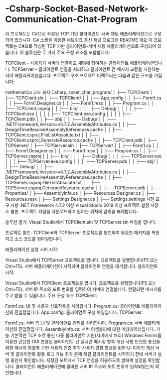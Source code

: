 # -Csharp-Socket-Based-Network-Communication-Chat-Program
이 프로젝트는 C#으로 작성된 TCP 기반 클라이언트-서버 채팅 애플리케이션으로 구성되어 있습니다.
C# 소켓을 이용한 네트워크 통신 채팅 프로그램 README
개요
이 프로젝트는 C#으로 작성된 TCP 기반 클라이언트-서버 채팅 애플리케이션으로 구성되어 있습니다. 이 솔루션은 두 가지 주요 구성 요소를 포함합니다:

TCPClient - 사용자가 서버에 연결하고 채팅에 참여하는 클라이언트 애플리케이션입니다.
TCPServer - 클라이언트 연결을 처리하고 클라이언트 간 메시지 교환을 지원하는 서버 애플리케이션입니다.
프로젝트 구조
프로젝트 디렉토리는 다음과 같은 구조를 가집니다:

mathematica
코드 복사
Csharp_soket_chat_program/
│
├── TCPClient/
│   ├── TCPClient.sln
│   ├── TCPClient/
│   │   ├── App.config
│   │   ├── Form1.cs
│   │   ├── Form1.Designer.cs
│   │   ├── Form1.resx
│   │   ├── Program.cs
│   │   ├── TCPClient.csproj
│   │   ├── bin/
│   │   │   ├── Debug/
│   │   │   │   ├── TCPClient.exe
│   │   │   │   ├── TCPClient.exe.config
│   │   │   │   ├── TCPClient.pdb
│   │   ├── obj/
│   │       ├── Debug/
│   │           ├── .NETFramework,Version=v4.7.2.AssemblyAttributes.cs
│   │           ├── DesignTimeResolveAssemblyReferences.cache
│   │           ├── TCPClient.csproj.FileListAbsolute.txt
│   │           ├── TCPClient.csproj.GenerateResource.cache
│   │           ├── TCPClient.pdb
│
├── TCPServer/
│   ├── TCPServer.sln
│   ├── TCPServer/
│   │   ├── Form1.cs
│   │   ├── Form1.Designer.cs
│   │   ├── Form1.resx
│   │   ├── Program.cs
│   │   ├── TCPServer.csproj
│   │   ├── bin/
│   │   │   ├── Debug/
│   │   │       ├── TCPServer.exe
│   │   │       ├── TCPServer.exe.config
│   │   │       ├── TCPServer.pdb
│   │   ├── obj/
│   │       ├── Debug/
│   │           ├── .NETFramework,Version=v4.7.2.AssemblyAttributes.cs
│   │           ├── DesignTimeResolveAssemblyReferences.cache
│   │           ├── TCPServer.csproj.FileListAbsolute.txt
│   │           ├── TCPServer.csproj.GenerateResource.cache
│   │           ├── TCPServer.pdb
│   ├── Properties/
│       ├── AssemblyInfo.cs
│       ├── Resources.Designer.cs
│       ├── Resources.resx
│       ├── Settings.Designer.cs
│       ├── Settings.settings
사전 요구 사항
.NET Framework 4.7.2 이상
Visual Studio 2019 이상
프로젝트 설정
저장소 클론:
프로젝트 파일을 다운로드하고 원하는 위치에 압축을 해제합니다.

솔루션 열기:
Visual Studio에서 TCPClient.sln 및 TCPServer.sln 파일을 엽니다.

프로젝트 빌드:
TCPClient와 TCPServer 프로젝트를 빌드하여 필요한 패키지를 복원하고 소스 코드를 컴파일합니다.

애플리케이션 실행
서버 시작:

Visual Studio에서 TCPServer 프로젝트를 엽니다.
프로젝트를 실행합니다(F5 또는 Ctrl+F5).
서버 애플리케이션이 시작되며 클라이언트 연결을 대기합니다.
클라이언트 시작:

Visual Studio에서 TCPClient 프로젝트를 엽니다.
프로젝트를 실행합니다(F5 또는 Ctrl+F5).
서버 IP 주소와 포트 번호를 입력하여 서버에 연결합니다.
연결되면 메시지를 주고 받을 수 있습니다.
주요 구성 요소
TCPClient:

Form1.cs: UI 및 사용자 상호작용을 처리합니다.
Program.cs: 클라이언트 애플리케이션의 진입점입니다.
App.config: 클라이언트 구성 파일입니다.
TCPServer:

Form1.cs: 서버 측 UI 및 클라이언트 관리를 처리합니다.
Program.cs: 서버 애플리케이션의 진입점입니다.
AssemblyInfo.cs: 서버 어셈블리에 대한 메타데이터입니다.
기능
기본적인 TCP 소켓 통신
다중 클라이언트 지원(서버에서 처리)
Windows Forms를 이용한 간단한 GUI
연결된 클라이언트 간 실시간 메시징
향후 개선 사항
안전한 통신을 위한 메시지 암호화 구현
사용자 인증 추가
사용자 경험 향상을 위한 UI 디자인 개선
서버 및 클라이언트 활동 로그 기능 추가
문제 해결
클라이언트를 시작하기 전에 서버가 실행 중인지 확인합니다.
지정된 포트에서 TCP 연결을 허용하도록 방화벽 설정을 확인합니다.
클라이언트 애플리케이션에 올바른 서버 IP 주소와 포트 번호가 입력되었는지 확인합니다.
